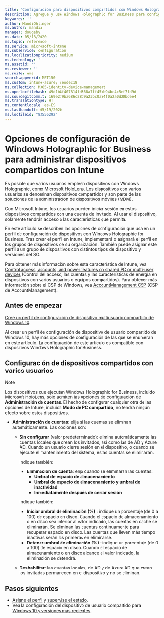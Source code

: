```yaml
---
title: 'Configuración para dispositivos compartidos con Windows Holographic for Business: Microsoft Intune (Azure) | Microsoft Docs'
description: Agregue y use Windows Holographic for Business para configurar dispositivos compartidos o que varios usuarios empleen en Microsoft Intune. Consulte una lista de las opciones de configuración de administración de cuentas y qué hacen en los dispositivos, incluido Microsoft HoloLens.
keywords: ''
author: MandiOhlinger
ms.author: mandia
manager: dougeby
ms.date: 05/18/2020
ms.topic: reference
ms.service: microsoft-intune
ms.subservice: configuration
ms.localizationpriority: medium
ms.technology: ''
ms.assetid: ''
ms.reviewer: ''
ms.suite: ems
search.appverid: MET150
ms.custom: intune-azure; seodec18
ms.collection: M365-identity-device-management
ms.openlocfilehash: 49d1b8f407814fd368a7ff45bb94bc4c5ef7fd9d
ms.sourcegitcommit: 169e279ba686c28d9a23bc0a54f0a2a0d20bdee4
ms.translationtype: HT
ms.contentlocale: es-ES
ms.lasthandoff: 05/19/2020
ms.locfileid: "83556292"
---
```

# <a name="windows-holographic-for-business-settings-to-manage-shared-devices-using-intune"></a>Opciones de configuración de Windows Holographic for Business para administrar dispositivos compartidos con Intune

Es posible que varios usuarios empleen dispositivos con Windows Holographic, como Microsoft HoloLens. Los dispositivos con varios usuarios se denominan dispositivos compartidos y son parte de las soluciones de la administración de dispositivos móviles (MDM).

Con Microsoft Intune, los usuarios pueden iniciar sesión en estos dispositivos compartidos con una cuenta de invitado. Al usar el dispositivo, solamente tendrán acceso a las características que permita.

En este artículo se describen las opciones de configuración que usa en un perfil de configuración de dispositivos con Windows Holographic for Business. Tras crear el perfil en Intune, implementará o asignará el perfil en los grupos de dispositivos de su organización. También puede asignar este perfil a un grupo de dispositivos con distintos tipos de dispositivo y versiones del SO.

Para obtener más información sobre esta característica de Intune, vea [Control access, accounts, and power features on shared PC or multi-user devices](shared-user-device-settings.md) (Control del acceso, las cuentas y las características de energía en dispositivos con varios usuarios o equipos compartidos). Para obtener más información sobre el CSP de Windows, vea [AccountManagement CSP](https://docs.microsoft.com/windows/client-management/mdm/accountmanagement-csp) (CSP de AccountManagement).

## <a name="before-your-begin"></a>Antes de empezar

[Cree un perfil de configuración de dispositivo multiusuario compartido de Windows 10](shared-user-device-settings.md).

Al crear un perfil de configuración de dispositivo de usuario compartido de Windows 10, hay más opciones de configuración de las que se enumeran en este artículo. La configuración de este artículo es compatible con dispositivos Windows Holographic for Business.

## <a name="shared-multi-user-device-settings"></a>Configuración de dispositivos compartidos con varios usuarios

> [!NOTE]
> Los dispositivos que ejecutan Windows Holographic for Business, incluido Microsoft HoloLens, solo admiten las opciones de configuración de **Administración de cuentas**. El hecho de configurar cualquier otra de las opciones de Intune, incluida **Modo de PC compartido**, no tendrá ningún efecto sobre estos dispositivos.

- **Administración de cuentas**: elija si las cuentas se eliminan automáticamente. Las opciones son:
  - **Sin configurar** (valor predeterminado): elimina automáticamente las cuentas locales que crean los invitados, así como las de AD y Azure AD. Cuando un usuario cierre sesión en el dispositivo, o cuando se ejecute el mantenimiento del sistema, estas cuentas se eliminarán.

    Indique también:

    - **Eliminación de cuenta**: elija cuándo se eliminarán las cuentas:
      - **Umbral de espacio de almacenamiento**
      - **Umbral de espacio de almacenamiento y umbral de inactividad**
      - **Inmediatamente después de cerrar sesión**

    Indique también:

    - **Iniciar umbral de eliminación (%)** : indique un porcentaje (de 0 a 100) de espacio en disco. Cuando el espacio de almacenamiento o en disco sea inferior al valor indicado, las cuentas en caché se eliminarán. Se eliminan las cuentas continuamente para recuperar espacio en disco. Las cuentas que lleven más tiempo inactivas serán las primeras en eliminarse.
    - **Detener umbral de eliminación (%)** : indique un porcentaje (de 0 a 100) de espacio en disco. Cuando el espacio de almacenamiento o en disco alcance el valor indicado, la eliminación se detendrá.

  - **Deshabilitar**: las cuentas locales, de AD y de Azure AD que crean los invitados permanecen en el dispositivo y no se eliminan.

## <a name="next-steps"></a>Pasos siguientes

- [Asigne el perfil](device-profile-assign.md) y [supervise el estado](device-profile-monitor.md).
- Vea la configuración del dispositivo de usuario compartido para [Windows 10 y versiones más recientes](shared-user-device-settings-windows.md).
